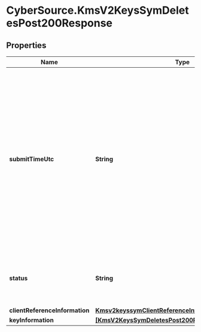 # CyberSource.KmsV2KeysSymDeletesPost200Response

## Properties
Name | Type | Description | Notes
------------ | ------------- | ------------- | -------------
**submitTimeUtc** | **String** | Time of request in UTC. Format: `YYYY-MM-DDThh:mm:ssZ` **Example** `2016-08-11T22:47:57Z` equals August 11, 2016, at 22:47:57 (10:47:57 p.m.). The `T` separates the date and the time. The `Z` indicates UTC.  Returned by Cybersource for all services.  | [optional] 
**status** | **String** | The status of the submitted transaction.  Possible values:  - ACCEPTED  | [optional] 
**clientReferenceInformation** | [**Kmsv2keyssymClientReferenceInformation**](Kmsv2keyssymClientReferenceInformation.md) |  | [optional] 
**keyInformation** | [**[KmsV2KeysSymDeletesPost200ResponseKeyInformation]**](KmsV2KeysSymDeletesPost200ResponseKeyInformation.md) |  | [optional] 


